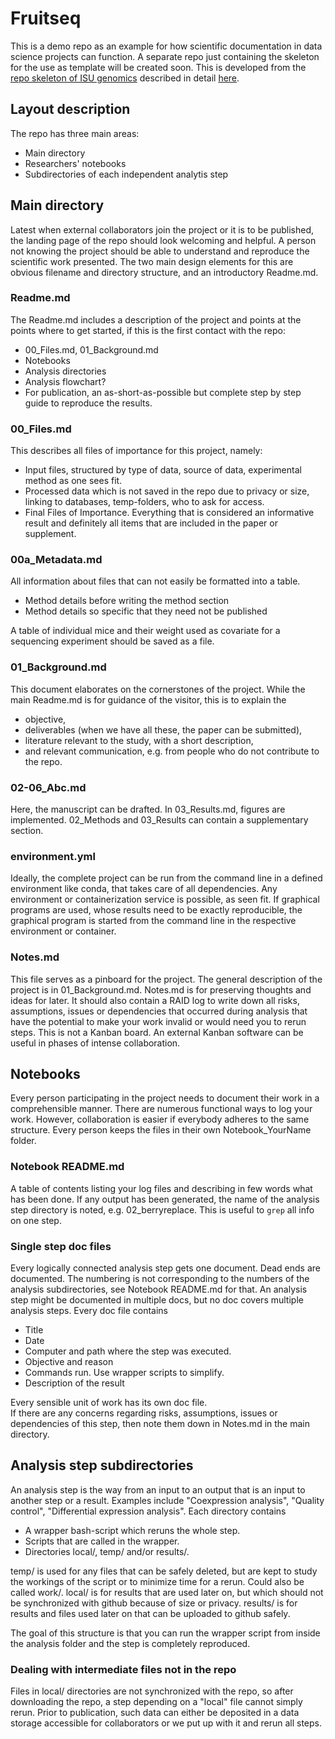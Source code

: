# Fruitseq

This is a demo repo as an example for how scientific documentation in data science projects can function. A separate repo just containing the skeleton for the use as template will be created soon. This is developed from the [repo skeleton of ISU genomics](https://github.com/ISUgenomics/Repo_skeleton) described in detail [here](https://bioinformaticsworkbook.org/projectManagement/Intro_projectManagement.html).

## Layout description

The repo has three main areas:
* Main directory
* Researchers' notebooks
* Subdirectories of each independent analytis step

## Main directory

Latest when external collaborators join the project or it is to be published, the landing page of the repo should look welcoming and helpful. A person not knowing the project should be able to understand and reproduce the scientific work presented. The two main design elements for this are obvious filename and directory structure, and an introductory Readme.md. 

### Readme.md

The Readme.md includes a description of the project and points at the points where to get started, if this is the first contact with the repo:
* 00\_Files.md, 01_Background.md 
* Notebooks
* Analysis directories
* Analysis flowchart?
* For publication, an as-short-as-possible but complete step by step guide to reproduce the results.

### 00_Files.md

This describes all files of importance for this project, namely:
* Input files, structured by type of data, source of data, experimental method as one sees fit. 
* Processed data which is not saved in the repo due to privacy or size, linking to databases, temp-folders, who to ask for access.
* Final Files of Importance. Everything that is considered an informative result and definitely all items that are included in the paper or supplement.

### 00a_Metadata.md

All information about files that can not easily be formatted into a table. 
* Method details before writing the method section
* Method details so specific that they need not be published

A table of individual mice and their weight used as covariate for a sequencing experiment should be saved as a file.

### 01_Background.md

This document elaborates on the cornerstones of the project. While the main Readme.md is for guidance of the visitor, this is to explain the 
* objective,
* deliverables (when we have all these, the paper can be submitted),
* literature relevant to the study, with a short description,
* and relevant communication, e.g. from people who do not contribute to the repo.

### 02-06_Abc.md

Here, the manuscript can be drafted. In 03\_Results.md, figures are implemented. 02_Methods and 03\_Results can contain a supplementary section.

### environment.yml

Ideally, the complete project can be run from the command line in a defined environment like conda, that takes care of all dependencies. Any environment or containerization service is possible, as seen fit. If graphical programs are used, whose results need to be exactly reproducible, the graphical program is started from the command line in the respective environment or container.

### Notes.md

This file serves as a pinboard for the project. The general description of the project is in 01_Background.md. Notes.md is for preserving thoughts and ideas for later. It should also contain a RAID log to write down all risks, assumptions, issues or dependencies that occurred during analysis that have the potential to make your work invalid or would need you to rerun steps. This is not a Kanban board. An external Kanban software can be useful in phases of intense collaboration.

## Notebooks

Every person participating in the project needs to document their work in a comprehensible manner. There are numerous functional ways to log your work. However, collaboration is easier if everybody adheres to the same structure. Every person keeps the files in their own Notebook_YourName folder.

### Notebook README.md

A table of contents listing your log files and describing in few words what has been done. If any output has been generated, the name of the analysis step directory is noted, e.g. 02_berryreplace. This is useful to `grep` all info on one step.

### Single step doc files

Every logically connected analysis step gets one document. Dead ends are documented. The numbering is not corresponding to the numbers of the analysis subdirectories, see Notebook README.md for that. An analysis step might be documented in multiple docs, but no doc covers multiple analysis steps. Every doc file contains  
* Title
* Date
* Computer and path where the step was executed.
* Objective and reason
* Commands run. Use wrapper scripts to simplify. 
* Description of the result

Every sensible unit of work has its own doc file.  
If there are any concerns regarding risks, assumptions, issues or dependencies of this step, then note them down in Notes.md in the main directory. 

## Analysis step subdirectories

An analysis step is the way from an input to an output that is an input to another step or a result. Examples include "Coexpression analysis", "Quality control", "Differential expression analysis". Each directory contains
* A wrapper bash-script which reruns the whole step.
* Scripts that are called in the wrapper.
* Directories local/, temp/ and/or results/.

temp/ is used for any files that can be safely deleted, but are kept to study the workings of the script or to minimize time for a rerun. Could also be called work/. local/ is for results that are used later on, but which should not be synchronized with github because of size or privacy. results/ is for results and files used later on that can be uploaded to github safely. 

The goal of this structure is that you can run the wrapper script from inside the analysis folder and the step is completely reproduced.

### Dealing with intermediate files not in the repo

Files in local/ directories are not synchronized with the repo, so after downloading the repo, a step depending on a "local" file cannot simply rerun. Prior to publication, such data can either be deposited in a data storage accessible for collaborators or we put up with it and rerun all steps. 

